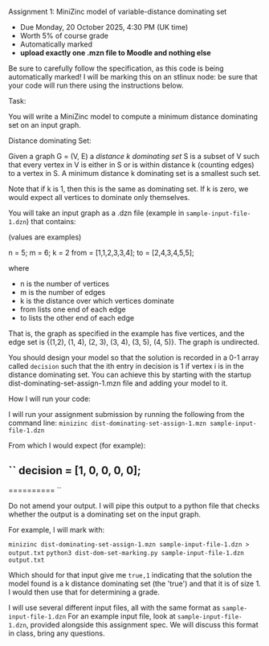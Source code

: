 Assignment 1: MiniZinc model of variable-distance dominating set
- Due Monday, 20 October 2025, 4:30 PM (UK time)
- Worth 5% of course grade
- Automatically marked
- **upload exactly one .mzn file to Moodle and nothing else**


Be sure to carefully follow the specification, as this code is being automatically marked!
I will be marking this on an stlinux node: be sure that your code will run there using the instructions below.

Task: 

You will write a MiniZinc model to compute a minimum distance dominating set on an input graph.

Distance dominating Set:

Given a graph G = (V, E) a *distance k dominating set* S is a subset of V such that every vertex in V is either in S or is within distance k (counting edges) to a vertex in S. A minimum distance k dominating set is a smallest such set.

Note that if k is 1, then this is the same as dominating set.  If k is zero, we would expect all vertices to dominate only themselves. 

You will take an input graph as a .dzn file (example in `sample-input-file-1.dzn`) that contains:

(values are examples)

n = 5;
m = 6;
k = 2
from = [1,1,2,3,3,4];
to = [2,4,3,4,5,5];

where 
- n is the number of vertices
- m is the number of edges
- k is the distance over which vertices dominate
- from lists one end of each edge
- to lists the other end of each edge 

That is, the graph as specified in the example has five vertices, and the edge set is {(1,2), (1, 4), (2, 3), (3, 4), (3, 5), (4, 5)}.  The graph is undirected.

You should design your model so that the solution is recorded in a 0-1 array called `decision` such that the ith entry in decision is 1 if vertex i is in the distance dominating set.  You can achieve this by starting with the startup dist-dominating-set-assign-1.mzn file and adding your model to it.  



How I will run your code:

I will run your assignment submission by running the following from the command line:
`minizinc dist-dominating-set-assign-1.mzn sample-input-file-1.dzn`

From which I would expect (for example):

``
decision = [1, 0, 0, 0, 0];
----------
==========
``

Do not amend your output.  I will pipe this output to a python file that checks whether the output is a dominating set on the input graph. 

For example, I will mark with:

`minizinc dist-dominating-set-assign-1.mzn sample-input-file-1.dzn > output.txt`
`python3 dist-dom-set-marking.py sample-input-file-1.dzn output.txt`

Which should for that input give me 
`true,1`
 indicating that the solution the model found is a k distance dominating set (the 'true') and that it is of size 1. I would then use that for determining a grade. 


I will use several different input files, all with the same format as `sample-input-file-1.dzn`
For an example input file, look at `sample-input-file-1.dzn`, provided alongside this assignment spec.  We will discuss this format in class, bring any questions.  




